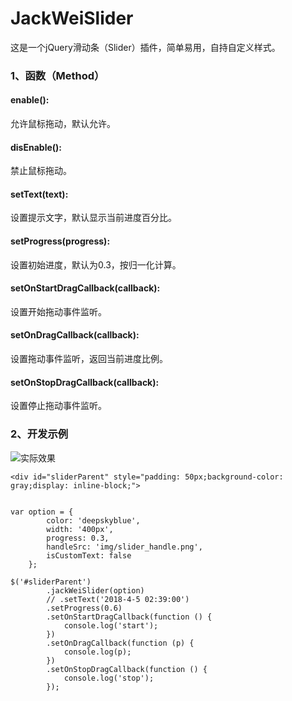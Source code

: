 # JackWeiSlider
这是一个jQuery滑动条（Slider）插件，简单易用，自持自定义样式。

### 1、函数（Method）

#### enable():
允许鼠标拖动，默认允许。

#### disEnable():
禁止鼠标拖动。

#### setText(text):
设置提示文字，默认显示当前进度百分比。

#### setProgress(progress):
设置初始进度，默认为0.3，按归一化计算。

#### setOnStartDragCallback(callback):
设置开始拖动事件监听。

#### setOnDragCallback(callback):
设置拖动事件监听，返回当前进度比例。

#### setOnStopDragCallback(callback):
设置停止拖动事件监听。


### 2、开发示例
![实际效果](https://github.com/wnn1302/JackWeiSlider/blob/master/screenshot.png)

```
<div id="sliderParent" style="padding: 50px;background-color: gray;display: inline-block;">
```

```

var option = {
        color: 'deepskyblue',
        width: '400px',
        progress: 0.3,
        handleSrc: 'img/slider_handle.png',
        isCustomText: false
    };
   
$('#sliderParent')
        .jackWeiSlider(option)
        // .setText('2018-4-5 02:39:00')
        .setProgress(0.6)
        .setOnStartDragCallback(function () {
            console.log('start');
        })
        .setOnDragCallback(function (p) {
            console.log(p);
        })
        .setOnStopDragCallback(function () {
            console.log('stop');
        });
```
